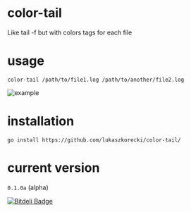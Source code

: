 color-tail
==========

Like tail -f but with colors tags for each file


usage
=====

`color-tail /path/to/file1.log /path/to/another/file2.log`

![example](http://i.imgur.com/JmzAu7N.png)


installation
============

`go install https://github.com/lukaszkorecki/color-tail/`


current version
===============

`0.1.0a` (alpha)


[![Bitdeli Badge](https://d2weczhvl823v0.cloudfront.net/lukaszkorecki/color-tail/trend.png)](https://bitdeli.com/free "Bitdeli Badge")
